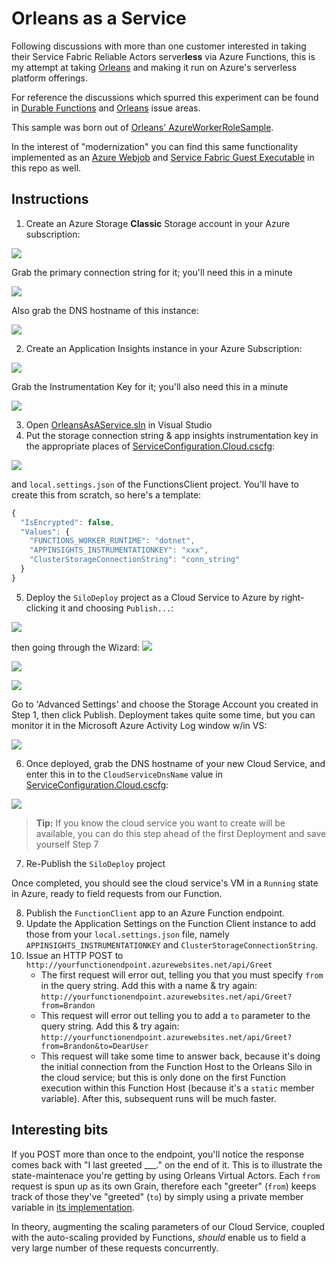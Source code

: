 # Orleans as a Service
Following discussions with more than one customer interested in taking their Service Fabric Reliable Actors server**less** via Azure Functions, this is my attempt at taking [Orleans](http://dotnet.github.io/orleans) and making it run on Azure's serverless platform offerings.

For reference the discussions which spurred this experiment can be found in [Durable Functions](https://github.com/Azure/azure-functions-durable-extension/issues/22) and [Orleans](https://github.com/dotnet/orleans/issues/4131) issue areas.

This sample was born out of [Orleans' AzureWorkerRoleSample](https://github.com/dotnet/orleans/tree/master/Samples/2.0/AzureWorkerRoleSample).

In the interest of "modernization" you can find this same functionality implemented as an [Azure Webjob](https://github.com/brandonh-msft/orleans-as-a-service/tree/webjob) and [Service Fabric Guest Executable](https://github.com/brandonh-msft/orleans-as-a-service/tree/sf-guest-exec) in this repo as well.

## Instructions
1. Create an Azure Storage **Classic** Storage account in your Azure subscription:

![](https://brandonhmsdnblog.blob.core.windows.net/images/2018/07/28/fa707dd9.png)

Grab the primary connection string for it; you'll need this in a minute

![](https://brandonhmsdnblog.blob.core.windows.net/images/2018/07/28/2018-07-27_22-21-47.png)

Also grab the DNS hostname of this instance:

![](https://brandonhmsdnblog.blob.core.windows.net/images/2018/07/28/2018-07-27_22-44-40.png)

2. Create an Application Insights instance in your Azure Subscription:

![](https://brandonhmsdnblog.blob.core.windows.net/images/2018/07/28/ac7964ab.png)

Grab the Instrumentation Key for it; you'll also need this in a minute

![](https://brandonhmsdnblog.blob.core.windows.net/images/2018/07/28/2018-07-27_22-23-12.png)

3. Open [OrleansAsAService.sln](OrleansAsAService.sln) in Visual Studio
1. Put the storage connection string & app insights instrumentation key in the appropriate places of [ServiceConfiguration.Cloud.cscfg](SiloDeploy/ServiceConfiguration.Cloud.cscfg):

![](https://brandonhmsdnblog.blob.core.windows.net/images/2018/07/28/37bd7a7c.png)

and `local.settings.json` of the FunctionsClient project. You'll have to create this from scratch, so here's a template:
```js
{
  "IsEncrypted": false,
  "Values": {
    "FUNCTIONS_WORKER_RUNTIME": "dotnet",
    "APPINSIGHTS_INSTRUMENTATIONKEY": "xxx",
    "ClusterStorageConnectionString": "conn_string"
  }
}
```

5. Deploy the `SiloDeploy` project as a Cloud Service to Azure by right-clicking it and choosing `Publish...`:

![](https://brandonhmsdnblog.blob.core.windows.net/images/2018/07/28/d3a695fb.png)

then going through the Wizard:
![](https://brandonhmsdnblog.blob.core.windows.net/images/2018/07/28/2018-07-27_21-37-03.png)

![](https://brandonhmsdnblog.blob.core.windows.net/images/2018/07/28/2018-07-27_21-40-25.png)

![](https://brandonhmsdnblog.blob.core.windows.net/images/2018/07/28/2018-07-27_21-41-51.png)

Go to 'Advanced Settings' and choose the Storage Account you created in Step 1, then click Publish. Deployment takes quite some time, but you can monitor it in the Microsoft Azure Activity Log window w/in VS:

![](https://brandonhmsdnblog.blob.core.windows.net/images/2018/07/28/d9d15d9a.png)

6. Once deployed, grab the DNS hostname of your new Cloud Service, and enter this in to the `CloudServiceDnsName` value in [ServiceConfiguration.Cloud.cscfg](SiloDeploy/ServiceConfiguration.Cloud.cscfg):

![](https://brandonhmsdnblog.blob.core.windows.net/images/2018/07/28/2018-07-27_22-44-40.png)

> **Tip:** If you know the cloud service you want to create will be available, you can do this step ahead of the first Deployment and save yourself Step 7

7. Re-Publish the `SiloDeploy` project

Once completed, you should see the cloud service's VM in a `Running` state in Azure, ready to field requests from our Function.

8. Publish the `FunctionClient` app to an Azure Function endpoint.
1. Update the Application Settings on the Function Client instance to add those from your `local.settings.json` file, namely `APPINSIGHTS_INSTRUMENTATIONKEY` and `ClusterStorageConnectionString`.
1. Issue an HTTP POST to `http://yourfunctionendpoint.azurewebsites.net/api/Greet`
    * The first request will error out, telling you that you must specify `from` in the query string. Add this with a name & try again: `http://yourfunctionendpoint.azurewebsites.net/api/Greet?from=Brandon`
    * This request will error out telling you to add a `to` parameter to the query string. Add this & try again: `http://yourfunctionendpoint.azurewebsites.net/api/Greet?from=Brandon&to=DearUser`
    * This request will take some time to answer back, because it's doing the initial connection from the Function Host to the Orleans Silo in the cloud service; but this is only done on the first Function execution within this Function Host (because it's a `static` member variable). After this, subsequent runs will be much faster.

## Interesting bits
If you POST more than once to the endpoint, you'll notice the response comes back with "I last greeted ___." on the end of it. This is to illustrate the state-maintenace you're getting by using Orleans Virtual Actors. Each `from` request is spun up as its own Grain, therefore each "greeter" (`from`) keeps track of those they've "greeted" (`to`) by simply using a private member variable in [its implementation](Grains/GreetGrain.cs).

In theory, augmenting the scaling parameters of our Cloud Service, coupled with the auto-scaling provided by Functions, *should* enable us to field a very large number of these requests concurrently.